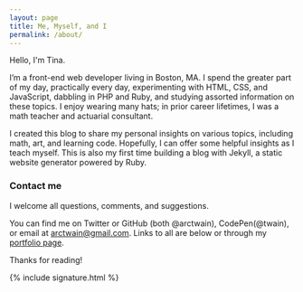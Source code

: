 ```yaml
---
layout: page
title: Me, Myself, and I
permalink: /about/
---
```


Hello, I'm Tina.  

I’m a front-end web developer living in Boston, MA. I spend the greater part of my day, practically every day, experimenting with HTML, CSS, and JavaScript, dabbling in PHP and Ruby, and studying assorted information on these topics. I enjoy wearing many hats; in prior career lifetimes, I was a math teacher and actuarial consultant.

I created this blog to share my personal insights on various topics, including math, art, and learning code.  Hopefully, I can offer some helpful insights as I teach myself. This is also my first time building a blog with Jekyll, a static website generator powered by Ruby.

### Contact me

I welcome all questions, comments, and suggestions. 

You can find me on Twitter or GitHub (both @arctwain), CodePen(@twain), or email at [arctwain@gmail.com](mailto:arctwain@gmail.com).  Links to all are below or through my [portfolio page](https://www.tinafine.xyz/portfolio).

Thanks for reading!


{% include signature.html %}
